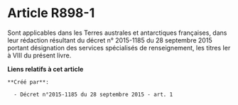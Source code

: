 # Article R898-1

Sont applicables dans les Terres australes et antarctiques françaises, dans leur rédaction résultant du décret n° 2015-1185
du 28 septembre 2015 portant désignation des services spécialisés de renseignement, les titres Ier à VIII du présent livre.

**Liens relatifs à cet article**

	**Créé par**:

	  - Décret n°2015-1185 du 28 septembre 2015 - art. 1
